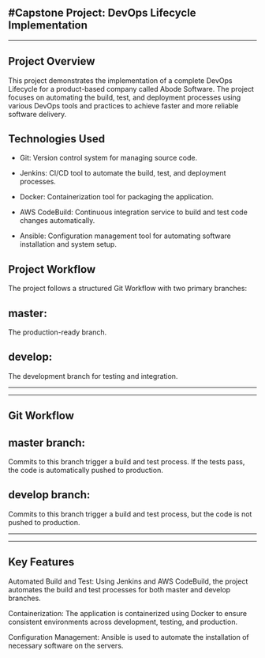 #Capstone Project: DevOps Lifecycle Implementation
-------------------------------------------------
-------------------------------------------------

Project Overview
----------------
This project demonstrates the implementation of a complete DevOps Lifecycle for a product-based company called Abode Software. The project focuses on automating the build, test, and deployment processes using various DevOps tools and practices to achieve faster and more reliable software delivery.

Technologies Used
-----------------
- Git: Version control system for managing source code.

- Jenkins: CI/CD tool to automate the build, test, and deployment processes.

- Docker: Containerization tool for packaging the application.

- AWS CodeBuild: Continuous integration service to build and test code changes automatically.

- Ansible: Configuration management tool for automating software installation and system setup.


Project Workflow
-------------------
The project follows a structured Git Workflow with two primary branches:

master:
---------
  The production-ready branch.

develop:
-------
   The development branch for testing and integration.

  -----------------------------------------------------------------------------------
  ----------------------------------------------------------------------------------

Git Workflow
------------

master branch:
-------------

Commits to this branch trigger a build and test process. If the tests pass, the code is automatically pushed to production.

develop branch:
--------------

Commits to this branch trigger a build and test process, but the code is not pushed to production.

------------------------------------------------------------------------------------------------------------------------------
-----------------------------------------------------------------------------------------------------------------------------


Key Features
------------

Automated Build and Test: Using Jenkins and AWS CodeBuild, the project automates the build and test processes for both master and develop branches.

Containerization: The application is containerized using Docker to ensure consistent environments across development, testing, and production.

Configuration Management: Ansible is used to automate the installation of necessary software on the servers.

